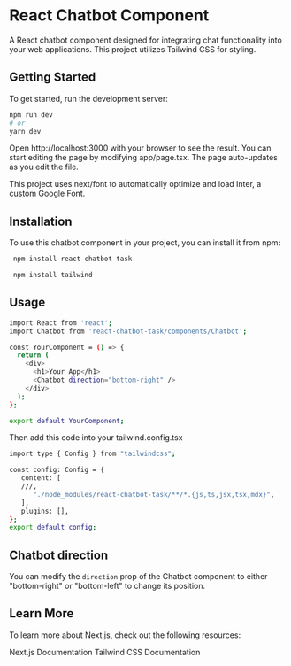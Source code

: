 # React Chatbot Component

A React chatbot component designed for integrating chat functionality into your web applications. This project utilizes Tailwind CSS for styling.

## Getting Started

To get started, run the development server:

```bash
npm run dev
# or
yarn dev
```

Open http://localhost:3000 with your browser to see the result. You can start editing the page by modifying app/page.tsx. The page auto-updates as you edit the file.

This project uses next/font to automatically optimize and load Inter, a custom Google Font.

## Installation

To use this chatbot component in your project, you can install it from npm:

```bash
 npm install react-chatbot-task
```

```bash
 npm install tailwind
```

## Usage

```bash
import React from 'react';
import Chatbot from 'react-chatbot-task/components/Chatbot';

const YourComponent = () => {
  return (
    <div>
      <h1>Your App</h1>
      <Chatbot direction="bottom-right" />
    </div>
  );
};

export default YourComponent;
```

Then add this code into your tailwind.config.tsx

```bash
import type { Config } from "tailwindcss";

const config: Config = {
   content: [
   ///,
      "./node_modules/react-chatbot-task/**/*.{js,ts,jsx,tsx,mdx}",
   ],
   plugins: [],
};
export default config;
```

## Chatbot direction

You can modify the `direction` prop of the Chatbot component to either "bottom-right" or "bottom-left" to change its position.

## Learn More

To learn more about Next.js, check out the following resources:

Next.js Documentation
Tailwind CSS Documentation

